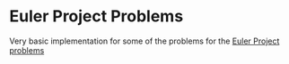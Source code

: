 # Euler Project Problems
Very basic implementation for some of the problems for the
[Euler Project problems](https://projecteuler.net/archives)